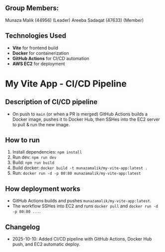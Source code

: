 ## Group Members:
Munaza Malik (44956) (Leader)
Areeba Sadaqat (47633) (Member)

## Technologies Used
- **Vite** for frontend build
- **Docker** for containerization
- **GitHub Actions** for CI/CD automation
- **AWS EC2** for deployment

# My Vite App - CI/CD Pipeline

## Description of CI/CD pipeline
- On push to `main` (or when a PR is merged) GitHub Actions builds a Docker image, pushes it to Docker Hub, then SSHes into the EC2 server to pull & run the new image.

## How to run
1. Install dependencies: `npm install`
2. Run dev: `npm run dev`
3. Build: `npm run build`
4. Build docker: `docker build -t munazamalik/my-vite-app:latest .`
5. Run: `docker run -d -p 80:80 munazamalik/my-vite-app:latest`

## How deployment works
- GitHub Actions builds and pushes `munazamalik/my-vite-app:latest`.
- The workflow SSHes into EC2 and runs `docker pull` and `docker run -d -p 80:80 ...`.

## Changelog
- 2025-10-10: Added CI/CD pipeline with GitHub Actions, Docker Hub push, and EC2 automatic deploy.   
 